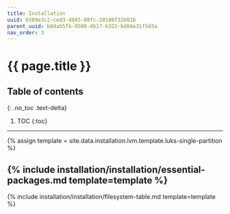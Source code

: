 ```yaml
---
title: Installation
uuid: 6589e3c2-ced3-4945-88fc-20100f32b81b
parent_uuid: b84ab5fb-9500-4b17-b322-bd04e31f5d3a
nav_order: 3
---
```


# {{ page.title }}

## Table of contents
{: .no_toc .text-delta}

1. TOC
{:toc}

---

{% assign template = site.data.installation.lvm.template.luks-single-partition %}

{% include installation/installation/essential-packages.md template=template %}
---
{% include installation/installation/filesystem-table.md template=template %}
